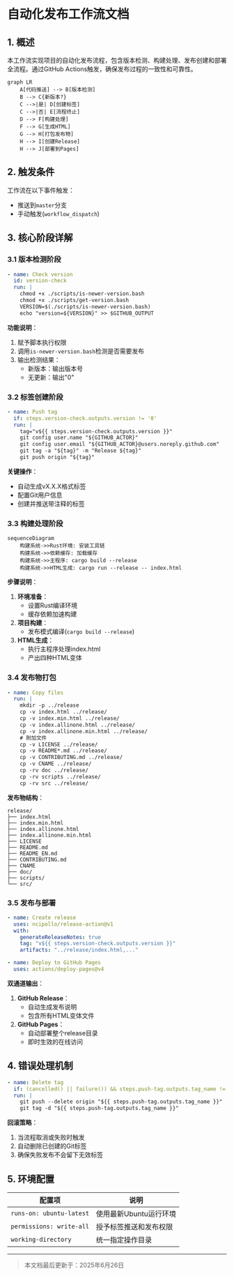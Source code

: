 # 自动化发布工作流文档

## 1. 概述

本工作流实现项目的自动化发布流程，包含版本检测、构建处理、发布创建和部署全流程。通过GitHub Actions触发，确保发布过程的一致性和可靠性。

```mermaid
graph LR
    A[代码推送] --> B[版本检测]
    B --> C{新版本?}
    C -->|是| D[创建标签]
    C -->|否| E[流程终止]
    D --> F[构建处理]
    F --> G[生成HTML]
    G --> H[打包发布物]
    H --> I[创建Release]
    H --> J[部署到Pages]
```

## 2. 触发条件

工作流在以下事件触发：

- 推送到`master`分支
- 手动触发(`workflow_dispatch`)

## 3. 核心阶段详解

### 3.1 版本检测阶段

```yaml
- name: Check version
  id: version-check
  run: |
    chmod +x ./scripts/is-newer-version.bash
    chmod +x ./scripts/get-version.bash
    VERSION=$(./scripts/is-newer-version.bash)
    echo "version=${VERSION}" >> $GITHUB_OUTPUT
```

**功能说明**：

1. 赋予脚本执行权限
2. 调用`is-newer-version.bash`检测是否需要发布
3. 输出检测结果：
   - 新版本：输出版本号
   - 无更新：输出"0"

### 3.2 标签创建阶段

```yaml
- name: Push tag
  if: steps.version-check.outputs.version != '0'
  run: |
    tag="v${{ steps.version-check.outputs.version }}"
    git config user.name "${GITHUB_ACTOR}"
    git config user.email "${GITHUB_ACTOR}@users.noreply.github.com"
    git tag -a "${tag}" -m "Release ${tag}"
    git push origin "${tag}"
```

**关键操作**：

- 自动生成vX.X.X格式标签
- 配置Git用户信息
- 创建并推送带注释的标签

### 3.3 构建处理阶段

```mermaid
sequenceDiagram
    构建系统->>Rust环境: 安装工具链
    构建系统->>依赖缓存: 加载缓存
    构建系统->>主程序: cargo build --release
    构建系统->>HTML生成: cargo run --release -- index.html
```

**步骤说明**：

1. **环境准备**：
   - 设置Rust编译环境
   - 缓存依赖加速构建
2. **项目构建**：
   - 发布模式编译(`cargo build --release`)
3. **HTML生成**：
   - 执行主程序处理index.html
   - 产出四种HTML变体

### 3.4 发布物打包

```yaml
- name: Copy files
  run: |
    mkdir -p ../release
    cp -v index.html ../release/
    cp -v index.min.html ../release/
    cp -v index.allinone.html ../release/
    cp -v index.allinone.min.html ../release/
    # 附加文件
    cp -v LICENSE ../release/
    cp -v README*.md ../release/
    cp -v CONTRIBUTING.md ../release/
    cp -v CNAME ../release/
    cp -rv doc ../release/
    cp -rv scripts ../release/
    cp -rv src ../release/
```

**发布物结构**：

```plaintext
release/
├── index.html
├── index.min.html
├── index.allinone.html
├── index.allinone.min.html
├── LICENSE
├── README.md
├── README_EN.md
├── CONTRIBUTING.md
├── CNAME
├── doc/
├── scripts/
└── src/
```

### 3.5 发布与部署

```yaml
- name: Create release
  uses: ncipollo/release-action@v1
  with:
    generateReleaseNotes: true
    tag: "v${{ steps.version-check.outputs.version }}"
    artifacts: "../release/index.html,..."

- name: Deploy to GitHub Pages
  uses: actions/deploy-pages@v4
```

**双通道输出**：

1. **GitHub Release**：
   - 自动生成发布说明
   - 包含所有HTML变体文件
2. **GitHub Pages**：
   - 自动部署整个release目录
   - 即时生效的在线访问

## 4. 错误处理机制

```yaml
- name: Delete tag
  if: (cancelled() || failure()) && steps.push-tag.outputs.tag_name != ''
  run: |
    git push --delete origin "${{ steps.push-tag.outputs.tag_name }}"
    git tag -d "${{ steps.push-tag.outputs.tag_name }}"
```

**回滚策略**：

1. 当流程取消或失败时触发
2. 自动删除已创建的Git标签
3. 确保失败发布不会留下无效标签

## 5. 环境配置

| 配置项 | 说明 |
|-------|------|
| `runs-on: ubuntu-latest` | 使用最新Ubuntu运行环境 |
| `permissions: write-all` | 授予标签推送和发布权限 |
| `working-directory` | 统一指定操作目录 |

---
> 本文档最后更新于：2025年6月26日  
